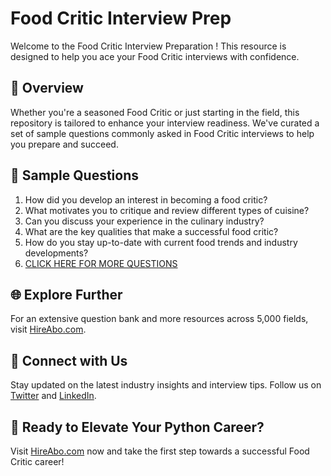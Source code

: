 # Food Critic Interview Prep

Welcome to the Food Critic Interview Preparation ! This resource is designed to help you ace your Food Critic interviews with confidence.

## 🚀 Overview

Whether you're a seasoned Food Critic or just starting in the field, this repository is tailored to enhance your interview readiness. We've curated a set of sample questions commonly asked in Food Critic interviews to help you prepare and succeed.

## 📝 Sample Questions

1. How did you develop an interest in becoming a food critic?
2. What motivates you to critique and review different types of cuisine?
3. Can you discuss your experience in the culinary industry?
4. What are the key qualities that make a successful food critic?
5. How do you stay up-to-date with current food trends and industry developments?
6. [CLICK HERE FOR MORE QUESTIONS](https://hireabo.com/job/11_2_17/Food%20Critic)

## 🌐 Explore Further

For an extensive question bank and more resources across 5,000 fields, visit [HireAbo.com](https://www.hireabo.com).

## 📱 Connect with Us

Stay updated on the latest industry insights and interview tips. Follow us on [Twitter](https://twitter.com/hireabo) and [LinkedIn](https://www.linkedin.com/in/hire-abo-3609972a8/).

## 🚀 Ready to Elevate Your Python Career?

Visit [HireAbo.com](https://www.hireabo.com) now and take the first step towards a successful Food Critic career!